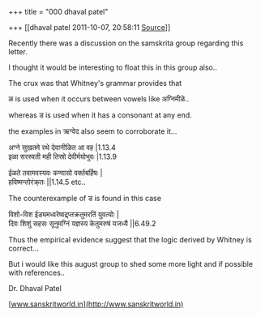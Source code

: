 +++
title = "000 dhaval patel"

+++
[[dhaval patel	2011-10-07, 20:58:11 [Source](https://groups.google.com/g/bvparishat/c/t66mMJhN7Vc)]]



Recently there was a discussion on the samskrita group regarding this letter.

I thought it would be interesting to float this in this group also..

  

The crux was that Whitney's grammar provides that

ळ is used when it occurs between vowels like अग्निमीळे..

whereas ड is used when it has a consonant at any end.

  

the examples in ऋग्वेद also seem to corroborate it...

अग्ने सुखतमे रथे देवानीळित आ वह \|1.13.4  
इळा सरस्वती मही तिस्रो देवीर्मयोभुवः \|1.13.9

ईळते तवामवस्यवः कण्वासो वर्क्तबर्हिषः \|  
हविष्मन्तोरंक्र्तः \|\|1.14.5 etc..

  

The counterexample of ड is found in this case

विशो-विश ईड्यमध्वरेष्वद्र्प्तक्रतुमरतिं युवत्योः \|  
दिवः शिशुं सहसः सूनुमग्निं यज्ञस्य केतुमरुषं यजध्यै \|\|6.49.2

  

Thus the empirical evidence suggest that the logic derived by Whitney is correct...

  

But i would like this august group to shed some more light and if possible with references..

  

Dr. Dhaval Patel

[www.sanskritworld.in](http://www.sanskritworld.in)

  

